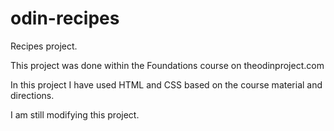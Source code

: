 # odin-recipes
Recipes project. 

This project was done within the Foundations course on theodinproject.com

In this project I have used HTML and CSS based on the course material and directions.

I am still modifying this project.
